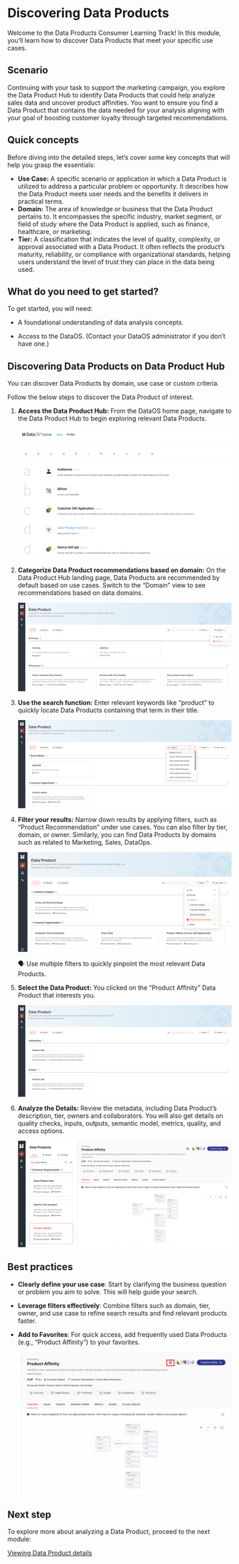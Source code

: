 # Discovering Data Products

Welcome to the Data Products Consumer Learning Track! In this module, you’ll learn how to discover Data Products that meet your specific use cases. 

## Scenario

Continuing with your task to support the marketing campaign, you explore the Data Product Hub to identify Data Products that could help analyze sales data and uncover product affinities. You want to ensure you find a Data Product that contains the data needed for your analysis aligning with your goal of boosting customer loyalty through targeted recommendations.

## Quick concepts

Before diving into the detailed steps, let’s cover some key concepts that will help you grasp the essentials:

- **Use Case:** A specific scenario or application in which a Data Product is utilized to address a particular problem or opportunity. It describes how the Data Product meets user needs and the benefits it delivers in practical terms.
- **Domain:** The area of knowledge or business that the Data Product pertains to. It encompasses the specific industry, market segment, or field of study where the Data Product is applied, such as finance, healthcare, or marketing.
- **Tier:** A classification that indicates the level of quality, complexity, or approval associated with a Data Product. It often reflects the product’s maturity, reliability, or compliance with organizational standards, helping users understand the level of trust they can place in the data being used.

## What do you need to get started?

To get started, you will need:

- A foundational understanding of data analysis concepts.

- Access to the DataOS. (Contact your DataOS administrator if you don’t have one.)

## Discovering Data Products on Data Product Hub

You can discover Data Products by domain, use case or custom criteria.

Follow the below steps to discover the Data Product of interest.

1. **Access the Data Product Hub:** From the DataOS home page, navigate to the Data Product Hub to begin exploring relevant Data Products.
    
    ![disc_dataos.png](/learn/dp_consumer_learn_track/discover_dp/disc_dataos.png)
    
2. **Categorize Data Product recommendations based on domain:** On the Data Product Hub landing page, Data Products are recommended by default based on use cases. Switch to the “Domain” view to see recommendations based on data domains.
    
    ![disc_home.png](/learn/dp_consumer_learn_track/discover_dp/disc_home.png)
    
3. **Use the search function:** Enter relevant keywords like “product” to quickly locate Data Products containing that term in their title.
    
    ![disc_search.png](/learn/dp_consumer_learn_track/discover_dp/disc_search.png)
    
4. **Filter your results:** Narrow down results by applying filters, such as “Product Recommendation” under use cases. You can also filter by tier, domain, or owner. Similarly, you can find Data Products by domains such as related to Marketing, Sales, DataOps.
    
    ![disc_filter.png](/learn/dp_consumer_learn_track/discover_dp/disc_filter.png)
    
    <aside class="callout">
    🗣 Use multiple filters to quickly pinpoint the most relevant Data Products.
    </aside>
    
5. **Select the Data Product:** You clicked on the “Product Affinity” Data Product that interests you.
    
    ![disc_select.png](/learn/dp_consumer_learn_track/discover_dp/disc_select.png)
    
6. **Analyze the Details:** Review the metadata, including Data Product’s description, tier, owners and collaborators. You will also get details on quality checks, inputs, outputs, semantic model, metrics, quality, and access options.
    
    ![disc_analyze.png](/learn/dp_consumer_learn_track/discover_dp/disc_analyze.png)
    

## Best practices

- **Clearly define your use case**: Start by clarifying the business question or problem you aim to solve. This will help guide your search.

- **Leverage filters effectively**: Combine filters such as domain, tier, owner, and use case to refine search results and find relevant products faster.

- **Add to Favorites**: For quick access, add frequently used Data Products (e.g., “Product Affinity”) to your favorites.
    
    ![disc_favorites.png](/learn/dp_consumer_learn_track/discover_dp/disc_favorites.png)
    

## Next step

To explore more about analyzing a Data Product, proceed to the next module:

[Viewing Data Product details](/learn/dp_consumer_learn_track/view_dp_info/)
